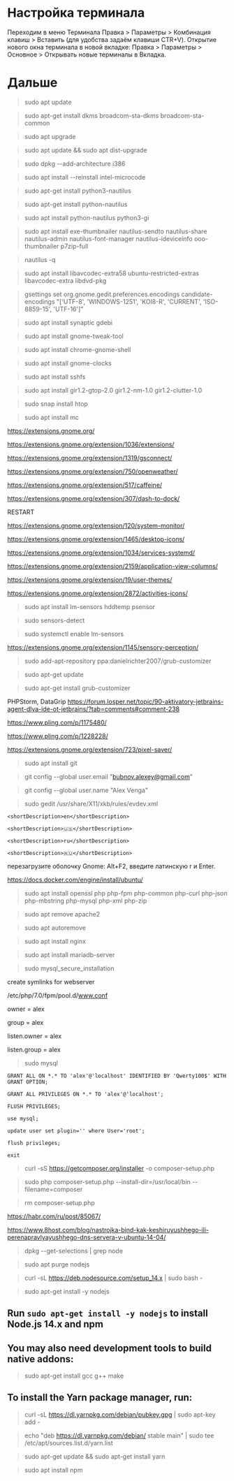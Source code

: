 # Настройка терминала
Переходим в меню Терминала Правка > Параметры > Комбинация клавиш > Вставить (для удобства задаём клавиши CTR+V).
Открытие нового окна терминала в новой вкладке: Правка > Параметры > Основное > Открывать новые терминалы в Вкладка.

# Дальше

> sudo apt update

> sudo apt-get install dkms broadcom-sta-dkms broadcom-sta-common

> sudo apt upgrade

> sudo apt update && sudo apt dist-upgrade

> sudo dpkg --add-architecture i386

> sudo apt install --reinstall intel-microcode

> sudo apt-get install python3-nautilus

> sudo apt-get install python-nautilus

> sudo apt install python-nautilus python3-gi



> sudo apt install exe-thumbnailer nautilus-sendto nautilus-share nautilus-admin nautilus-font-manager nautilus-ideviceinfo ooo-thumbnailer p7zip-full

> nautilus -q


 
> sudo apt install libavcodec-extra58  ubuntu-restricted-extras libavcodec-extra libdvd-pkg



> gsettings set org.gnome.gedit.preferences.encodings candidate-encodings "['UTF-8', 'WINDOWS-1251', 'KOI8-R', 'CURRENT', 'ISO-8859-15', 'UTF-16']"

> sudo apt install synaptic gdebi

> sudo apt install gnome-tweak-tool

> sudo apt install chrome-gnome-shell

> sudo apt install gnome-clocks

> sudo apt install sshfs

> sudo apt install gir1.2-gtop-2.0 gir1.2-nm-1.0 gir1.2-clutter-1.0

> sudo snap install htop

> sudo apt install mc

https://extensions.gnome.org/

https://extensions.gnome.org/extension/1036/extensions/

https://extensions.gnome.org/extension/1319/gsconnect/

https://extensions.gnome.org/extension/750/openweather/

https://extensions.gnome.org/extension/517/caffeine/

https://extensions.gnome.org/extension/307/dash-to-dock/

RESTART

https://extensions.gnome.org/extension/120/system-monitor/

https://extensions.gnome.org/extension/1465/desktop-icons/

https://extensions.gnome.org/extension/1034/services-systemd/

https://extensions.gnome.org/extension/2159/application-view-columns/

https://extensions.gnome.org/extension/19/user-themes/

https://extensions.gnome.org/extension/2872/activities-icons/




> sudo apt install lm-sensors hddtemp psensor

> sudo sensors-detect

> sudo systemctl enable lm-sensors

https://extensions.gnome.org/extension/1145/sensory-perception/

> sudo add-apt-repository ppa:danielrichter2007/grub-customizer

> sudo apt-get update

> sudo apt-get install grub-customizer

PHPStorm, DataGrip
https://forum.losper.net/topic/90-aktivatory-jetbrains-agent-dlya-ide-ot-jetbrains/?tab=comments#comment-238



https://www.pling.com/p/1175480/

https://www.pling.com/p/1228228/



https://extensions.gnome.org/extension/723/pixel-saver/



> sudo apt install git

> git config --global user.email "bubnov.alexey@gmail.com"

> git config --global user.name "Alex Venga"



> sudo gedit /usr/share/X11/xkb/rules/evdev.xml

`<shortDescription>en</shortDescription>`

`<shortDescription>🇺🇸️</shortDescription>`

`<shortDescription>ru</shortDescription>`

`<shortDescription>🇷🇺️</shortDescription>`

перезагрузите оболочку Gnome: Alt+F2, введите латинскую r и Enter.



https://docs.docker.com/engine/install/ubuntu/

> sudo apt install openssl php php-fpm php-common php-curl php-json php-mbstring php-mysql php-xml php-zip

> sudo apt remove apache2

> sudo apt autoremove

> sudo apt install nginx

> sudo apt install mariadb-server

> sudo mysql_secure_installation

create symlinks for webserver

/etc/php/7.0/fpm/pool.d/www.conf

owner = alex

group = alex

listen.owner = alex

listen.group = alex


> sudo mysql

`GRANT ALL ON *.* TO 'alex'@'localhost' IDENTIFIED BY 'Qwerty100$' WITH GRANT OPTION;`

`GRANT ALL PRIVILEGES ON *.* TO 'alex'@'localhost';`

`FLUSH PRIVILEGES;`

`use mysql;`

`update user set plugin='' where User='root';`

`flush privileges;`

`exit`

> curl -sS https://getcomposer.org/installer -o composer-setup.php

> sudo php composer-setup.php --install-dir=/usr/local/bin --filename=composer

> rm composer-setup.php

https://habr.com/ru/post/85067/

https://www.8host.com/blog/nastrojka-bind-kak-keshiruyushhego-ili-perenapravlyayushhego-dns-servera-v-ubuntu-14-04/


> dpkg --get-selections | grep node

> sudo apt purge nodejs

> curl -sL https://deb.nodesource.com/setup_14.x | sudo bash -

> sudo apt-get install -y nodejs

## Run `sudo apt-get install -y nodejs` to install Node.js 14.x and npm

## You may also need development tools to build native addons:

> sudo apt-get install gcc g++ make

## To install the Yarn package manager, run:

> curl -sL https://dl.yarnpkg.com/debian/pubkey.gpg | sudo apt-key add -

> echo "deb https://dl.yarnpkg.com/debian/ stable main" | sudo tee /etc/apt/sources.list.d/yarn.list

> sudo apt-get update && sudo apt-get install yarn

> sudo apt install npm




